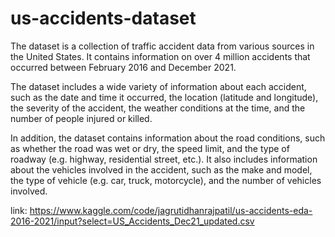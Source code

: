 # us-accidents-dataset

The dataset is a collection of traffic accident data from various sources in the United States. It contains information on over 4 million accidents that occurred between February 2016 and December 2021.

The dataset includes a wide variety of information about each accident, such as the date and time it occurred, the location (latitude and longitude), the severity of the accident, the weather conditions at the time, and the number of people injured or killed.

In addition, the dataset contains information about the road conditions, such as whether the road was wet or dry, the speed limit, and the type of roadway (e.g. highway, residential street, etc.). It also includes information about the vehicles involved in the accident, such as the make and model, the type of vehicle (e.g. car, truck, motorcycle), and the number of vehicles involved.

link: https://www.kaggle.com/code/jagrutidhanrajpatil/us-accidents-eda-2016-2021/input?select=US_Accidents_Dec21_updated.csv
